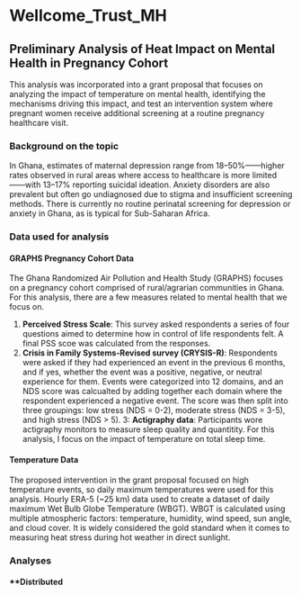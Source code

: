 # Wellcome_Trust_MH

## Preliminary Analysis of Heat Impact on Mental Health in Pregnancy Cohort

This analysis was incorporated into a grant proposal that focuses on analyzing the impact of temperature on mental health, identifying the mechanisms driving this impact, and test an intervention system where pregnant women receive additional screening at a routine pregnancy healthcare visit. 

### Background on the topic

In Ghana, estimates of maternal depression range from 18–50%——higher rates observed in rural areas where access to healthcare is more limited——with 13–17% reporting suicidal ideation. Anxiety disorders are also prevalent but often go undiagnosed due to stigma and insufficient screening methods. There is currently no routine perinatal screening for depression or anxiety in Ghana, as is typical for Sub-Saharan Africa. 

### Data used for analysis 

#### GRAPHS Pregnancy Cohort Data
The Ghana Randomized Air Pollution and Health Study (GRAPHS) focuses on a pregnancy cohort comprised of rural/agrarian communities in Ghana. For this analysis, there are a few measures related to mental health that we focus on.
1. **Perceived Stress Scale**: This survey asked respondents a series of four questions aimed to determine how in control of life respondents felt. A final PSS scoe was calculated from the responses.
2. **Crisis in Family Systems-Revised survey (CRYSIS-R)**: Respondents were asked if they had experienced an event in the previous 6 months, and if yes, whether the event was a positive, negative, or neutral experience for them. Events were categorized into 12 domains, and an NDS score was calcualted by adding together each domain where the respondent experienced a negative event. The score was then split into three groupings: low stress (NDS = 0-2), moderate stress (NDS = 3-5), and high stress (NDS > 5).
3: **Actigraphy data**: Participants wore actigraphy monitors to measure sleep quality and quantitity. For this analysis, I focus on the impact of temperature on total sleep time. 

#### Temperature Data 
The proposed intervention in the grant proposal focused on high temperature events, so daily maximum temperatures were used for this analysis. Hourly ERA-5 (~25 km) data used to create a dataset of daily maximum Wet Bulb Globe Temperature (WBGT). WBGT is calculated using multiple atmospheric factors: temperature, humidity, wind speed, sun angle, and cloud cover. It is widely considered the gold standard when it comes to measuring heat stress during hot weather in direct sunlight. 

### Analyses 

#### **Distributed 





